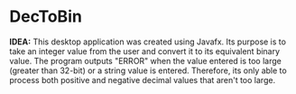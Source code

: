 # DecToBin

**IDEA:**
This desktop application was created using Javafx. Its purpose is to take an integer value from the user and convert it to its equivalent binary value.
The program outputs "ERROR" when the value entered is too large (greater than 32-bit) or a string value is entered. Therefore, its only able to process both
positive and negative decimal values that aren't too large.
